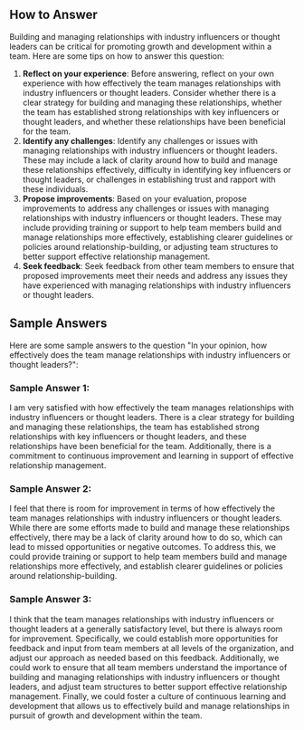 

How to Answer
-------------

Building and managing relationships with industry influencers or thought leaders can be critical for promoting growth and development within a team. Here are some tips on how to answer this question:

1. **Reflect on your experience**: Before answering, reflect on your own experience with how effectively the team manages relationships with industry influencers or thought leaders. Consider whether there is a clear strategy for building and managing these relationships, whether the team has established strong relationships with key influencers or thought leaders, and whether these relationships have been beneficial for the team.
2. **Identify any challenges**: Identify any challenges or issues with managing relationships with industry influencers or thought leaders. These may include a lack of clarity around how to build and manage these relationships effectively, difficulty in identifying key influencers or thought leaders, or challenges in establishing trust and rapport with these individuals.
3. **Propose improvements**: Based on your evaluation, propose improvements to address any challenges or issues with managing relationships with industry influencers or thought leaders. These may include providing training or support to help team members build and manage relationships more effectively, establishing clearer guidelines or policies around relationship-building, or adjusting team structures to better support effective relationship management.
4. **Seek feedback**: Seek feedback from other team members to ensure that proposed improvements meet their needs and address any issues they have experienced with managing relationships with industry influencers or thought leaders.

Sample Answers
--------------

Here are some sample answers to the question "In your opinion, how effectively does the team manage relationships with industry influencers or thought leaders?":

### Sample Answer 1:

I am very satisfied with how effectively the team manages relationships with industry influencers or thought leaders. There is a clear strategy for building and managing these relationships, the team has established strong relationships with key influencers or thought leaders, and these relationships have been beneficial for the team. Additionally, there is a commitment to continuous improvement and learning in support of effective relationship management.

### Sample Answer 2:

I feel that there is room for improvement in terms of how effectively the team manages relationships with industry influencers or thought leaders. While there are some efforts made to build and manage these relationships effectively, there may be a lack of clarity around how to do so, which can lead to missed opportunities or negative outcomes. To address this, we could provide training or support to help team members build and manage relationships more effectively, and establish clearer guidelines or policies around relationship-building.

### Sample Answer 3:

I think that the team manages relationships with industry influencers or thought leaders at a generally satisfactory level, but there is always room for improvement. Specifically, we could establish more opportunities for feedback and input from team members at all levels of the organization, and adjust our approach as needed based on this feedback. Additionally, we could work to ensure that all team members understand the importance of building and managing relationships with industry influencers or thought leaders, and adjust team structures to better support effective relationship management. Finally, we could foster a culture of continuous learning and development that allows us to effectively build and manage relationships in pursuit of growth and development within the team.
